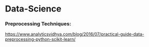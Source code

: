 # Data-Science


### Preprocessing Techniques: 
https://www.analyticsvidhya.com/blog/2016/07/practical-guide-data-preprocessing-python-scikit-learn/
